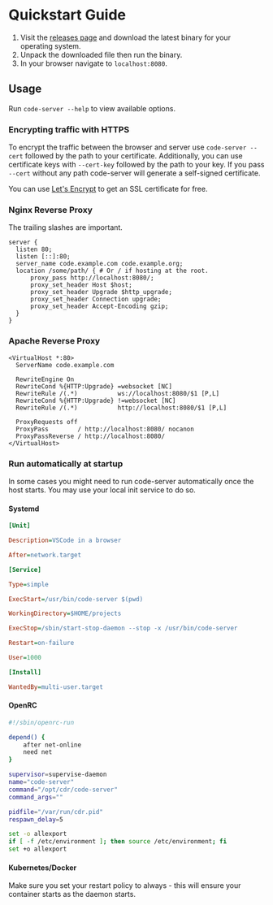 # Quickstart Guide
1. Visit the [releases page](https://github.com/cdr/code-server/releases) and
   download the latest binary for your operating system.
2. Unpack the downloaded file then run the binary.
3. In your browser navigate to `localhost:8080`.

## Usage
Run `code-server --help` to view available options.

### Encrypting traffic with HTTPS
To encrypt the traffic between the browser and server use `code-server --cert`
followed by the path to your certificate. Additionally, you can use certificate
keys with `--cert-key` followed by the path to your key. If you pass `--cert`
without any path code-server will generate a self-signed certificate.

You can use [Let's Encrypt](https://letsencrypt.org/) to get an SSL certificate
for free.

### Nginx Reverse Proxy
The trailing slashes are important.

```
server {
  listen 80;
  listen [::]:80;
  server_name code.example.com code.example.org;
  location /some/path/ { # Or / if hosting at the root.
      proxy_pass http://localhost:8080/;
      proxy_set_header Host $host;
      proxy_set_header Upgrade $http_upgrade;
      proxy_set_header Connection upgrade;
      proxy_set_header Accept-Encoding gzip;
  }
}
```

### Apache Reverse Proxy
```
<VirtualHost *:80>
  ServerName code.example.com

  RewriteEngine On
  RewriteCond %{HTTP:Upgrade} =websocket [NC]
  RewriteRule /(.*)           ws://localhost:8080/$1 [P,L]
  RewriteCond %{HTTP:Upgrade} !=websocket [NC]
  RewriteRule /(.*)           http://localhost:8080/$1 [P,L]

  ProxyRequests off
  ProxyPass        / http://localhost:8080/ nocanon
  ProxyPassReverse / http://localhost:8080/
</VirtualHost>
```

### Run automatically at startup

In some cases you might need to run code-server automatically once the host starts. You may use your local init service to do so.

#### Systemd

```ini
[Unit]

Description=VSCode in a browser

After=network.target

[Service]

Type=simple

ExecStart=/usr/bin/code-server $(pwd)

WorkingDirectory=$HOME/projects

ExecStop=/sbin/start-stop-daemon --stop -x /usr/bin/code-server

Restart=on-failure

User=1000

[Install]

WantedBy=multi-user.target
```

#### OpenRC

```sh
#!/sbin/openrc-run

depend() {
    after net-online
    need net
}

supervisor=supervise-daemon
name="code-server"
command="/opt/cdr/code-server"
command_args=""

pidfile="/var/run/cdr.pid"
respawn_delay=5

set -o allexport
if [ -f /etc/environment ]; then source /etc/environment; fi
set +o allexport
```

#### Kubernetes/Docker

Make sure you set your restart policy to always - this will ensure your container starts as the daemon starts.
